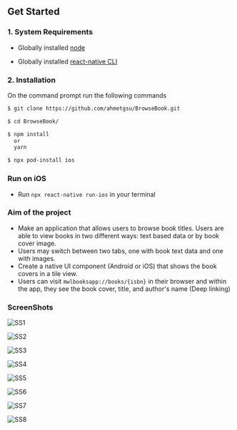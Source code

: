 ## Get Started

### 1. System Requirements

- Globally installed [node](https://nodejs.org/en/)

- Globally installed [react-native CLI](https://facebook.github.io/react-native/docs/getting-started.html)

### 2. Installation

On the command prompt run the following commands

```sh
$ git clone https://github.com/ahmetgsu/BrowseBook.git

$ cd BrowseBook/

$ npm install
  or
  yarn

$ npx pod-install ios
```

### Run on iOS

- Run `npx react-native run-ios` in your terminal

### Aim of the project

- Make an application that allows users to browse book titles. Users are able to view books in two different ways: text based data or by book cover image.
- Users may switch between two tabs, one with book text data and one with images.
- Create a native UI component (Android or iOS) that shows the book covers in a tile view.
- Users can visit `mwlbooksapp://books/{isbn}` in their browser and within the app, they see the book cover, title, and author's name (Deep linking)

### ScreenShots

![SS1](./app/assets/screenshots/01.png)

![SS2](./app/assets/screenshots/02.png)

![SS3](./app/assets/screenshots/03.png)

![SS4](./app/assets/screenshots/04.png)

![SS5](./app/assets/screenshots/05.png)

![SS6](./app/assets/screenshots/06.png)

![SS7](./app/assets/screenshots/07.png)

![SS8](./app/assets/screenshots/08.png)
